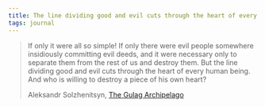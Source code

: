 ```yaml
---
title: The line dividing good and evil cuts through the heart of every human being
tags: journal
---
```

> If only it were all so simple! If only there were evil people somewhere insidiously committing evil deeds, and it were necessary only to separate them from the rest of us and destroy them. But the line dividing good and evil cuts through the heart of every human being. And who is willing to destroy a piece of his own heart?
> <footer>Aleksandr Solzhenitsyn, <a href="https://en.wikiquote.org/wiki/The_Gulag_Archipelago">The Gulag Archipelago</a></footer>